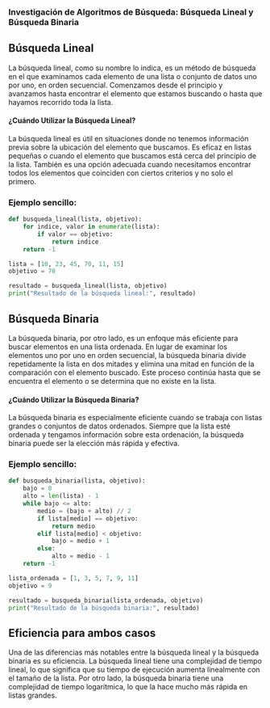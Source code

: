 
### Investigación de Algoritmos de Búsqueda: Búsqueda Lineal y Búsqueda Binaria

## Búsqueda Lineal

La búsqueda lineal, como su nombre lo indica, es un método de búsqueda en el que examinamos cada elemento de una lista o conjunto de datos uno por uno, en orden secuencial. Comenzamos desde el principio y avanzamos hasta encontrar el elemento que estamos buscando o hasta que hayamos recorrido toda la lista.

#### ¿Cuándo Utilizar la Búsqueda Lineal?

La búsqueda lineal es útil en situaciones donde no tenemos información previa sobre la ubicación del elemento que buscamos. Es eficaz en listas pequeñas o cuando el elemento que buscamos está cerca del principio de la lista. También es una opción adecuada cuando necesitamos encontrar todos los elementos que coinciden con ciertos criterios y no solo el primero.

### Ejemplo sencillo:

```python
def busqueda_lineal(lista, objetivo):
    for indice, valor in enumerate(lista):
        if valor == objetivo:
            return indice
    return -1

lista = [10, 23, 45, 70, 11, 15]
objetivo = 70

resultado = busqueda_lineal(lista, objetivo)
print("Resultado de la búsqueda lineal:", resultado)

```


## Búsqueda Binaria 

La búsqueda binaria, por otro lado, es un enfoque más eficiente para buscar elementos en una lista ordenada. En lugar de examinar los elementos uno por uno en orden secuencial, la búsqueda binaria divide repetidamente la lista en dos mitades y elimina una mitad en función de la comparación con el elemento buscado. Este proceso continúa hasta que se encuentra el elemento o se determina que no existe en la lista.

#### ¿Cuándo Utilizar la Búsqueda Binaria?

La búsqueda binaria es especialmente eficiente cuando se trabaja con listas grandes o conjuntos de datos ordenados. Siempre que la lista esté ordenada y tengamos información sobre esta ordenación, la búsqueda binaria puede ser la elección más rápida y efectiva.

### Ejemplo sencillo: 

```python
def busqueda_binaria(lista, objetivo):
    bajo = 0
    alto = len(lista) - 1
    while bajo <= alto:
        medio = (bajo + alto) // 2
        if lista[medio] == objetivo:
            return medio
        elif lista[medio] < objetivo:
            bajo = medio + 1
        else:
            alto = medio - 1
    return -1

lista_ordenada = [1, 3, 5, 7, 9, 11]
objetivo = 9

resultado = busqueda_binaria(lista_ordenada, objetivo)
print("Resultado de la búsqueda binaria:", resultado)

```

## Eficiencia para ambos casos

Una de las diferencias más notables entre la búsqueda lineal y la búsqueda binaria es su eficiencia. La búsqueda lineal tiene una complejidad de tiempo lineal, lo que significa que su tiempo de ejecución aumenta linealmente con el tamaño de la lista. Por otro lado, la búsqueda binaria tiene una complejidad de tiempo logarítmica, lo que la hace mucho más rápida en listas grandes.





